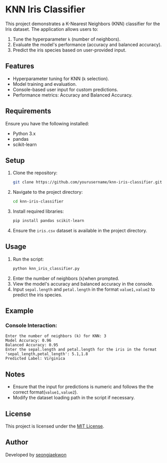 
# KNN Iris Classifier

This project demonstrates a K-Nearest Neighbors (KNN) classifier for the Iris dataset. The application allows users to:
1. Tune the hyperparameter `k` (number of neighbors).
2. Evaluate the model's performance (accuracy and balanced accuracy).
3. Predict the iris species based on user-provided input.

## Features
- Hyperparameter tuning for KNN (`k` selection).
- Model training and evaluation.
- Console-based user input for custom predictions.
- Performance metrics: Accuracy and Balanced Accuracy.

## Requirements
Ensure you have the following installed:
- Python 3.x
- pandas
- scikit-learn

## Setup
1. Clone the repository:
   ```bash
   git clone https://github.com/yourusername/knn-iris-classifier.git
   ```
2. Navigate to the project directory:
   ```bash
   cd knn-iris-classifier
   ```
3. Install required libraries:
   ```bash
   pip install pandas scikit-learn
   ```
4. Ensure the `iris.csv` dataset is available in the project directory.

## Usage
1. Run the script:
   ```bash
   python knn_iris_classifier.py
   ```
2. Enter the number of neighbors (`k`)when prompted.
3. View the model's accuracy and balanced accuracy in the console.
4. Input `sepal.length` and `petal.length` in the format `value1,value2` to predict the iris species.

## Example
### Console Interaction:
   
    
    Enter the number of neighbors (k) for KNN: 3
    Model Accuracy: 0.96
    Balanced Accuracy: 0.95
    Enter the sepal.length and petal.length for the iris in the format 'sepal_length,petal_length': 5.1,1.8
    Predicted Label: Virginica
    

## Notes
- Ensure that the input for predictions is numeric and follows the the correct format(`value1,value2`).
- Modify the dataset loading path in the script if necessary.

## License
This project is licensed under the [MIT License](~).

## Author
Developed by [seongjaekwon](~)

